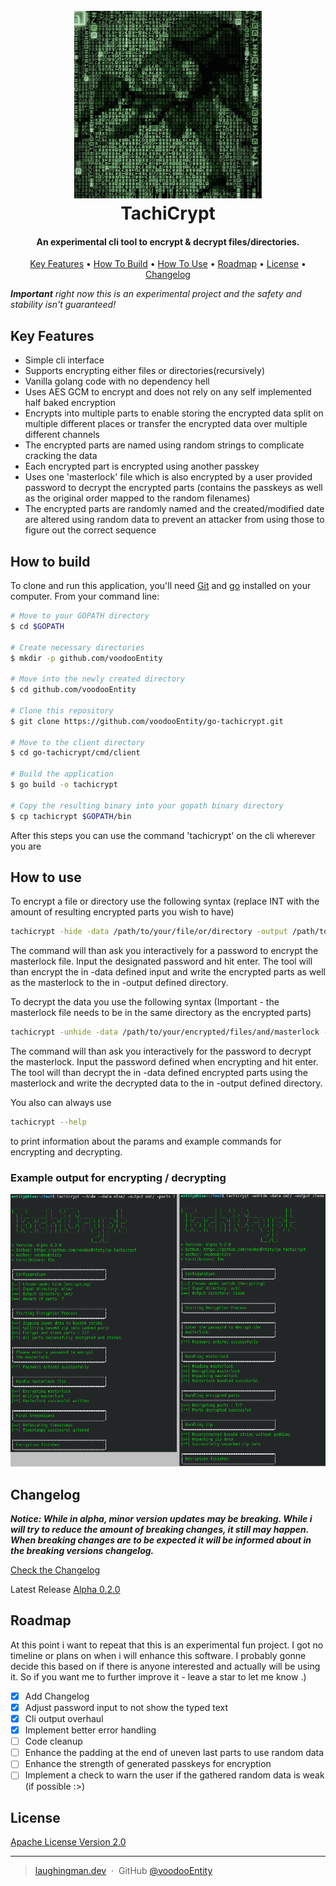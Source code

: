 <h1 align="center">
  <br>
  <a href="https://github.com/voodooEntity/go-tachicrypt/"><img src="DOCS/tachicrypt_logo.jpg" alt="TachiCrypt" width="300"></a>
  <br>
  TachiCrypt
  <br>
</h1>

<h4 align="center">An experimental cli tool to encrypt & decrypt files/directories.</h4>


<p align="center">
  <a href="#key-features">Key Features</a> •
  <a href="#how-to-build">How To Build</a> •
  <a href="#how-to-use">How To Use</a> •
  <a href="#roadmap">Roadmap</a> •
  <a href="#license">License</a> •
  <a href="#changelog">Changelog</a>
</p>

<i><b>Important</b> right now this is an experimental project and the safety and stability isn't guaranteed!</i>

## Key Features

* Simple cli interface
* Supports encrypting either files or directories(recursively)
* Vanilla golang code with no dependency hell
* Uses AES GCM to encrypt and does not rely on any self implemented half baked encryption
* Encrypts into multiple parts to enable storing the encrypted data split on multiple different places or transfer the encrypted data over multiple different channels
* The encrypted parts are named using random strings to complicate cracking the data
* Each encrypted part is encrypted using another passkey
* Uses one 'masterlock' file which is also encrypted by a user provided password to decrypt the encrypted parts (contains the passkeys as well as the original order mapped to the random filenames)
* The encrypted parts are randomly named and the created/modified date are altered using random data to prevent an attacker from using those to figure out the correct sequence


## How to build

To clone and run this application, you'll need [Git](https://git-scm.com) and [go](https://go.dev/doc/install) installed on your computer. From your command line:

```bash
# Move to your GOPATH directory 
$ cd $GOPATH

# Create necessary directories
$ mkdir -p github.com/voodooEntity

# Move into the newly created directory
$ cd github.com/voodooEntity

# Clone this repository
$ git clone https://github.com/voodooEntity/go-tachicrypt.git

# Move to the client directory
$ cd go-tachicrypt/cmd/client

# Build the application
$ go build -o tachicrypt

# Copy the resulting binary into your gopath binary directory
$ cp tachicrypt $GOPATH/bin
```

After this steps you can use the command 'tachicrypt' on the cli wherever you are

## How to use
To encrypt a file or directory use the following syntax (replace INT with the amount of resulting encrypted parts you wish to have)
```bash
tachicrypt -hide -data /path/to/your/file/or/directory -output /path/to/where/ecnrypted/data/and/masterlock/should/be/stored -parts INT
```
The command will than ask you interactively for a password to encrypt the masterlock file. Input the designated password and hit enter. The tool will than encrypt the in -data defined input and write the encrypted parts as well as the masterlock to the in -output defined directory.

To decrypt the data you use the following syntax (Important - the masterlock file needs to be in the same directory as the encrypted parts)
```bash
tachicrypt -unhide -data /path/to/your/encrypted/files/and/masterlock -output /path/to/where/the/decrypted/data/should/be/stored
```
The command will than ask you interactively for the password to decrypt the masterlock. Input the password defined when encrypting and hit enter. The tool will than decrypt the in -data defined encrypted parts using the masterlock and write the decrypted data to the in -output defined directory.

You also can always use 
```bash
tachicrypt --help
```
to print information about the params and example commands for encrypting and decrypting.

### Example output for encrypting / decrypting
<img src="DOCS/example.png" alt="TachiCrypt" width="840">

## Changelog
***Notice: While in alpha, minor version updates may be breaking. While i will try to reduce the amount of breaking changes, it still may happen. When breaking changes are to be expected it will be informed about in the breaking versions changelog.***

[Check the Changelog](./CHANGELOG.md)

Latest Release [Alpha 0.2.0](https://github.com/voodooEntity/go-tachicrypt/releases/tag/0.2.0)

## Roadmap
At this point i want to repeat that this is an experimental fun project. I got no timeline or plans on when i will enhance this software. I probably gonne decide this based on if there is anyone interested and actually will be using it. So if you want me to further improve it - leave a star to let me know .)

- [x] Add Changelog
- [x] Adjust password input to not show the typed text
- [x] Cli output overhaul
- [x] Implement better error handling
- [ ] Code cleanup
- [ ] Enhance the padding at the end of uneven last parts to use random data
- [ ] Enhance the strength of generated passkeys for encryption
- [ ] Implement a check to warn the user if the gathered random data is weak (if possible :>)

## License

[Apache License Version 2.0](./LICENSE)

---

> [laughingman.dev](https://blog.laughingman.dev) &nbsp;&middot;&nbsp;
> GitHub [@voodooEntity](https://github.com/voodooEntity)

